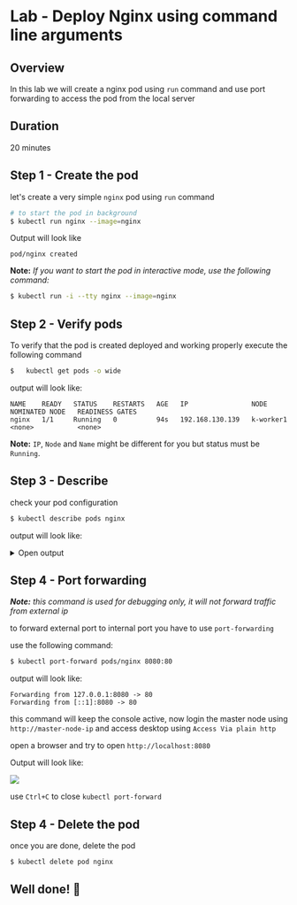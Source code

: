 <link rel='stylesheet' href='../assets/css/main.css'/>

# Lab - Deploy Nginx using command line arguments

## Overview

In this lab we will create a nginx pod using `run` command and use port forwarding to access the pod from the local server

## Duration

20 minutes

## Step 1 - Create the pod

let's create a very simple `nginx` pod using `run` command

```bash
# to start the pod in background
$ kubectl run nginx --image=nginx
```

Output will look like

```console
pod/nginx created
```

**Note:** _If you want to start the pod in interactive mode, use the following command:_

```bash
$ kubectl run -i --tty nginx --image=nginx
```

## Step 2 - Verify pods

To verify that the pod is created deployed and working properly execute the following command

```bash
$   kubectl get pods -o wide
```

output will look like:

```console
NAME    READY   STATUS    RESTARTS   AGE   IP                NODE        NOMINATED NODE   READINESS GATES
nginx   1/1     Running   0          94s   192.168.130.139   k-worker1   <none>           <none>
```

**Note:** `IP`, `Node` and `Name` might be different for you but status must be `Running`.

## Step 3 - Describe

check your pod configuration

```bash
$ kubectl describe pods nginx
```

output will look like:
<details>
<summary>Open output</summary>

```console
Name:         nginx
Namespace:    default
Priority:     0
Node:         k-worker1/172.16.0.203
Start Time:   Sun, 12 Sep 2021 10:16:48 +0000
Labels:       run=nginx
Annotations:  cni.projectcalico.org/containerID: 574b8800ac0fc8435b37659702dc168a66aac7522b561d40abadc31bcdd0f4fe
              cni.projectcalico.org/podIP: 192.168.130.139/32
              cni.projectcalico.org/podIPs: 192.168.130.139/32
Status:       Running
IP:           192.168.130.139
IPs:
  IP:  192.168.130.139
Containers:
  nginx:
    Container ID:   docker://fb7a63545666619d23e9d1dd994d5c03a935091e62e7c26a039e2014bab120d4
    Image:          nginx
    Image ID:       docker-pullable://nginx@sha256:853b221d3341add7aaadf5f81dd088ea943ab9c918766e295321294b035f3f3e
    Port:           <none>
    Host Port:      <none>
    State:          Running
      Started:      Sun, 12 Sep 2021 10:16:49 +0000
    Ready:          True
    Restart Count:  0
    Environment:    <none>
    Mounts:
      /var/run/secrets/kubernetes.io/serviceaccount from kube-api-access-sfcn9 (ro)
Conditions:
  Type              Status
  Initialized       True
  Ready             True
  ContainersReady   True
  PodScheduled      True
Volumes:
  kube-api-access-sfcn9:
    Type:                    Projected (a volume that contains injected data from multiple sources)
    TokenExpirationSeconds:  3607
    ConfigMapName:           kube-root-ca.crt
    ConfigMapOptional:       <nil>
    DownwardAPI:             true
QoS Class:                   BestEffort
Node-Selectors:              <none>
Tolerations:                 node.kubernetes.io/not-ready:NoExecute op=Exists for 300s
                             node.kubernetes.io/unreachable:NoExecute op=Exists for 300s
Events:
  Type    Reason     Age   From               Message
  ----    ------     ----  ----               -------
  Normal  Scheduled  115s  default-scheduler  Successfully assigned default/nginx to k-worker1
  Normal  Pulling    114s  kubelet            Pulling image "nginx"
  Normal  Pulled     114s  kubelet            Successfully pulled image "nginx" in 109.179788ms
  Normal  Created    114s  kubelet            Created container nginx
  Normal  Started    114s  kubelet            Started container nginx

```

</details>

## Step 4 - Port forwarding

***Note:** this command is used for debugging only, it will not forward traffic from external ip*

to forward external port to internal port you have to use `port-forwarding`

use the following command:

```bash
$ kubectl port-forward pods/nginx 8080:80
```

output will look like:

```console
Forwarding from 127.0.0.1:8080 -> 80
Forwarding from [::1]:8080 -> 80
```

this command will keep the console active, now login the master node using `http://master-node-ip` and access desktop using `Access Via plain http`

open a browser and try to open `http://localhost:8080`

Output will look like:

![](E:\Project\ElephantScale\kubernetes-labs\nginx-pod-run\pf.jpg)

use `Ctrl+C` to close `kubectl port-forward`

## Step 4 - Delete the pod

once you are done, delete the pod

```bash
$ kubectl delete pod nginx
```

## Well done! 👏


